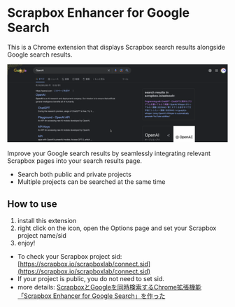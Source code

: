 # Scrapbox Enhancer for Google Search

This is a Chrome extension that displays Scrapbox search results alongside Google search results.

![screenshot](screenshot.png)

Improve your Google search results by seamlessly integrating relevant Scrapbox pages into your search results page.

- Search both public and private projects
- Multiple projects can be searched at the same time

## How to use

1. install this extension
2. right click on the icon, open the Options page and set your Scrapbox project name/sid
3. enjoy!

- To check your Scrapbox project sid: [https://scrapbox.io/scrapboxlab/connect.sid](https://scrapbox.io/scrapboxlab/connect.sid)
- If your project is public, you do not need to set sid.
- more details: [ScrapboxとGoogleを同時検索するChrome拡張機能「Scrapbox Enhancer for Google Search」を作った](https://www.satoooh.org/blog/create-scrapbox-chrome-extension)
